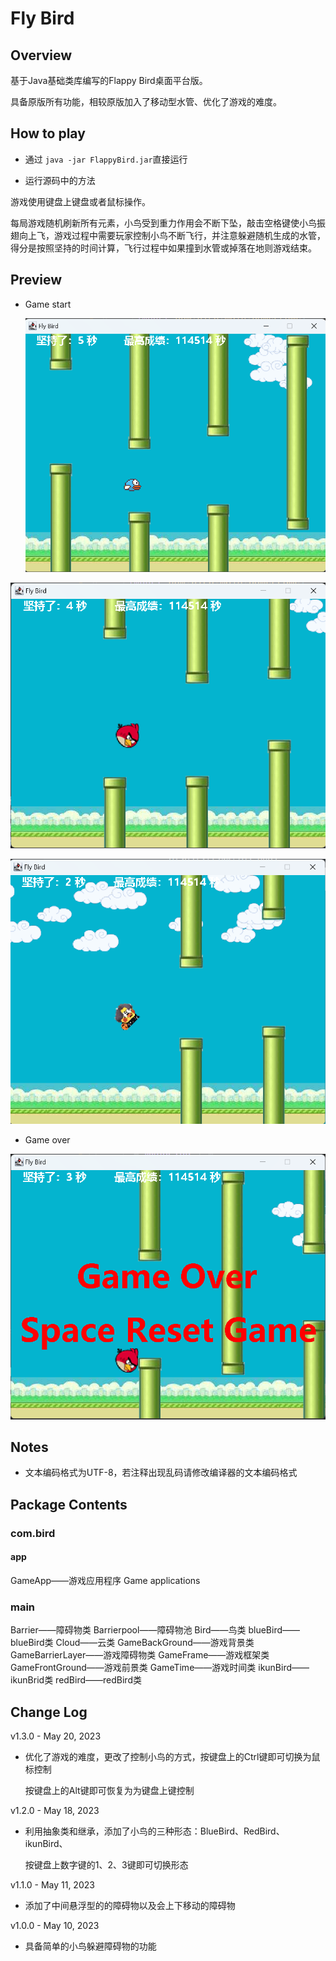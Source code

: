 # Fly Bird
## Overview

基于Java基础类库编写的Flappy Bird桌面平台版。

具备原版所有功能，相较原版加入了移动型水管、优化了游戏的难度。

## How to play

* 通过 ```java -jar FlappyBird.jar```直接运行

* 运行源码中的方法

游戏使用键盘上键盘或者鼠标操作。

每局游戏随机刷新所有元素，小鸟受到重力作用会不断下坠，敲击空格键使小鸟振翅向上飞，游戏过程中需要玩家控制小鸟不断飞行，并注意躲避随机生成的水管，得分是按照坚持的时间计算，飞行过程中如果撞到水管或掉落在地则游戏结束。


## Preview

* Game start

  ![image-20230523124146962](img\\image-20230523124146962.png)

![image-20230523123847205](img\image-20230523123847205.png)

![image-20230523124028399](img\image-20230523124028399.png)

* Game over

![image-20230523124507983](img\image-20230523124507983.png)

## Notes

* 文本编码格式为UTF-8，若注释出现乱码请修改编译器的文本编码格式

## Package Contents
### com.bird

#### app

GameApp——游戏应用程序 Game applications

### main

Barrier——障碍物类
Barrierpool——障碍物池
Bird——鸟类
blueBird——blueBird类
Cloud——云类
GameBackGround——游戏背景类
GameBarrierLayer——游戏障碍物类
GameFrame——游戏框架类
GameFrontGround——游戏前景类
GameTime——游戏时间类
ikunBird——ikunBrid类
redBird——redBird类

## Change Log

v1.3.0 - May 20, 2023

* 优化了游戏的难度，更改了控制小鸟的方式，按键盘上的Ctrl键即可切换为鼠标控制

  按键盘上的Alt键即可恢复为为键盘上键控制

v1.2.0 - May 18, 2023

* 利用抽象类和继承，添加了小鸟的三种形态：BlueBird、RedBird、ikunBird、

  按键盘上数字键的1、2、3键即可切换形态

v1.1.0 - May 11, 2023

* 添加了中间悬浮型的的障碍物以及会上下移动的障碍物

v1.0.0 - May 10, 2023

* 具备简单的小鸟躲避障碍物的功能
